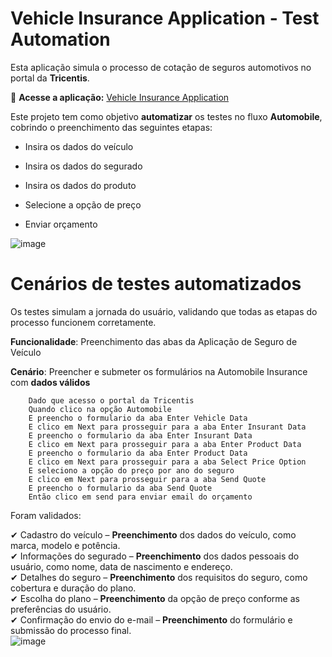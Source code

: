 # Vehicle Insurance Application - Test Automation #

Esta aplicação simula o processo de cotação de seguros automotivos no portal da **Tricentis**.

🔗 **Acesse a aplicação:** [Vehicle Insurance Application](https://sampleapp.tricentis.com/101/app.php)

Este projeto tem como objetivo **automatizar** os testes no fluxo **Automobile**, cobrindo o preenchimento das seguintes etapas:

* Insira os dados do veículo 

* Insira os dados do segurado

* Insira os dados do produto 

* Selecione a opção de preço 

* Enviar orçamento

![image](https://github.com/user-attachments/assets/e067fe2f-e530-4db0-bfca-e80374078b3e)

# Cenários de testes automatizados #
Os testes simulam a jornada do usuário, validando que todas as etapas do processo funcionem corretamente.

**Funcionalidade**: Preenchimento das abas da Aplicação de Seguro de Veículo

**Cenário**: Preencher e submeter os formulários na Automobile Insurance com **dados válidos**

        Dado que acesso o portal da Tricentis
        Quando clico na opção Automobile
        E preencho o formulario da aba Enter Vehicle Data
        E clico em Next para prosseguir para a aba Enter Insurant Data
        E preencho o formulario da aba Enter Insurant Data
        E clico em Next para prosseguir para a aba Enter Product Data
        E preencho o formulario da aba Enter Product Data
        E clico em Next para prosseguir para a aba Select Price Option
        E seleciono a opção do preço por ano do seguro
        E clico em Next para prosseguir para a aba Send Quote
        E preencho o formulario da aba Send Quote
        Então clico em send para enviar email do orçamento

Foram validados: 

✔ Cadastro do veículo – **Preenchimento** dos dados do veículo, como marca, modelo e potência.  
✔ Informações do segurado – **Preenchimento** dos dados pessoais do usuário, como nome, data de nascimento e endereço.  
✔ Detalhes do seguro – **Preenchimento** dos requisitos do seguro, como cobertura e duração do plano.  
✔ Escolha do plano – **Preenchimento** da opção de preço conforme as preferências do usuário.  
✔ Confirmação do envio do e-mail – **Preenchimento** do formulário e submissão do processo final.  
![image](https://github.com/user-attachments/assets/866a46ba-429e-46a1-bec4-f79d6a907975)








